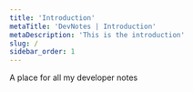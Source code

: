 ```yaml
---
title: 'Introduction'
metaTitle: 'DevNotes | Introduction'
metaDescription: 'This is the introduction'
slug: /
sidebar_order: 1
---
```


A place for all my developer notes
